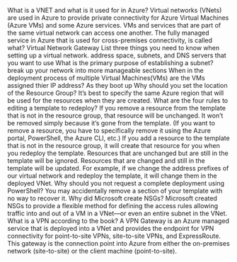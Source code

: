 What is a VNET and what is it used for in Azure? Virtual networks (VNets) are used in Azure to provide private connectivity for Azure Virtual Machines (Azure VMs) and some Azure services. VMs and services that are part of the same virtual network can access one another.
The fully managed service in Azure that is used for cross-premises connectivity, is called what? Virtual Network Gateway
List three things you need to know when setting up a virtual network. address space, subnets, and DNS servers that you want to use
What is the primary purpose of establishing a subnet? break up your network into more manageable sections
When in the deployment process of multiple Virtual Machines(VMs) are the VMs assigned thier IP address? As they boot up
Why should you set the location of the Resource Group?
It’s best to specify the same Azure region that will be used for the resources when they are created.
What are the four rules to editing a template to redeploy?
If you remove a resource from the template that is not in the resource group, that resource will be unchanged. It won’t be removed simply because it’s gone from the template. (If you want to remove a resource, you have to specifically remove it using the Azure portal, PowerShell, the Azure CLI, etc.)
If you add a resource to the template that is not in the resource group, it will create that resource for you when you redeploy the template.
Resources that are unchanged but are still in the template will be ignored.
Resources that are changed and still in the template will be updated. For example, if we change the address prefixes of our virtual network and redeploy the template, it will change them in the deployed VNet.
Why should you not request a complete deployment using PowerShell?
You may accidentally remove a section of your template with no way to recover it.
Why did Microsoft create NSGs?
Microsoft created NSGs to provide a flexible method for defining the access rules allowing traffic into and out of a VM in a VNet—or even an entire subnet in the VNet.
What is a VPN according to the book?
A VPN Gateway is an Azure managed service that is deployed into a VNet and provides the endpoint for VPN connectivity for point-to-site VPNs, site-to-site VPNs, and ExpressRoute. This gateway is the connection point into Azure from either the on-premises network (site-to-site) or the client machine (point-to-site).